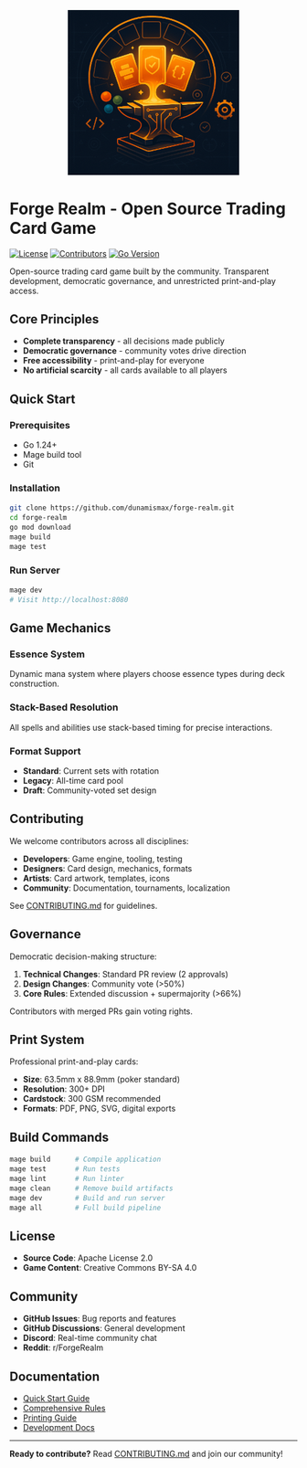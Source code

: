<p align="center">
  <img src="https://github.com/dunamismax/images/blob/main/forge-realm/forge-realm.png" alt="Forge Realm" width="300" />
</p>

# Forge Realm - Open Source Trading Card Game

[![License](https://img.shields.io/badge/License-Apache%202.0-blue.svg)](https://opensource.org/licenses/Apache-2.0)
[![Contributors](https://img.shields.io/github/contributors/dunamismax/forge-realm)](https://github.com/dunamismax/forge-realm/graphs/contributors)
[![Go Version](https://img.shields.io/badge/Go-1.24-blue.svg)](https://golang.org)

Open-source trading card game built by the community. Transparent development, democratic governance, and unrestricted print-and-play access.

## Core Principles

- **Complete transparency** - all decisions made publicly
- **Democratic governance** - community votes drive direction  
- **Free accessibility** - print-and-play for everyone
- **No artificial scarcity** - all cards available to all players

## Quick Start

### Prerequisites

- Go 1.24+
- Mage build tool
- Git

### Installation

```bash
git clone https://github.com/dunamismax/forge-realm.git
cd forge-realm
go mod download
mage build
mage test
```

### Run Server

```bash
mage dev
# Visit http://localhost:8080
```

## Game Mechanics

### Essence System

Dynamic mana system where players choose essence types during deck construction.

### Stack-Based Resolution  

All spells and abilities use stack-based timing for precise interactions.

### Format Support

- **Standard**: Current sets with rotation
- **Legacy**: All-time card pool
- **Draft**: Community-voted set design

## Contributing

We welcome contributors across all disciplines:

- **Developers**: Game engine, tooling, testing
- **Designers**: Card design, mechanics, formats  
- **Artists**: Card artwork, templates, icons
- **Community**: Documentation, tournaments, localization

See [CONTRIBUTING.md](CONTRIBUTING.md) for guidelines.

## Governance

Democratic decision-making structure:

1. **Technical Changes**: Standard PR review (2 approvals)
2. **Design Changes**: Community vote (>50%)  
3. **Core Rules**: Extended discussion + supermajority (>66%)

Contributors with merged PRs gain voting rights.

## Print System

Professional print-and-play cards:

- **Size**: 63.5mm x 88.9mm (poker standard)
- **Resolution**: 300+ DPI
- **Cardstock**: 300 GSM recommended
- **Formats**: PDF, PNG, SVG, digital exports

## Build Commands

```bash
mage build      # Compile application  
mage test       # Run tests
mage lint       # Run linter
mage clean      # Remove build artifacts
mage dev        # Build and run server
mage all        # Full build pipeline
```

## License

- **Source Code**: Apache License 2.0
- **Game Content**: Creative Commons BY-SA 4.0

## Community

- **GitHub Issues**: Bug reports and features
- **GitHub Discussions**: General development
- **Discord**: Real-time community chat
- **Reddit**: r/ForgeRealm

## Documentation

- [Quick Start Guide](docs/gameplay/quick-start.md)
- [Comprehensive Rules](docs/gameplay/comprehensive-rules.md)  
- [Printing Guide](docs/printing/home-printing-guide.md)
- [Development Docs](docs/development/)

---

**Ready to contribute?** Read [CONTRIBUTING.md](CONTRIBUTING.md) and join our community!
